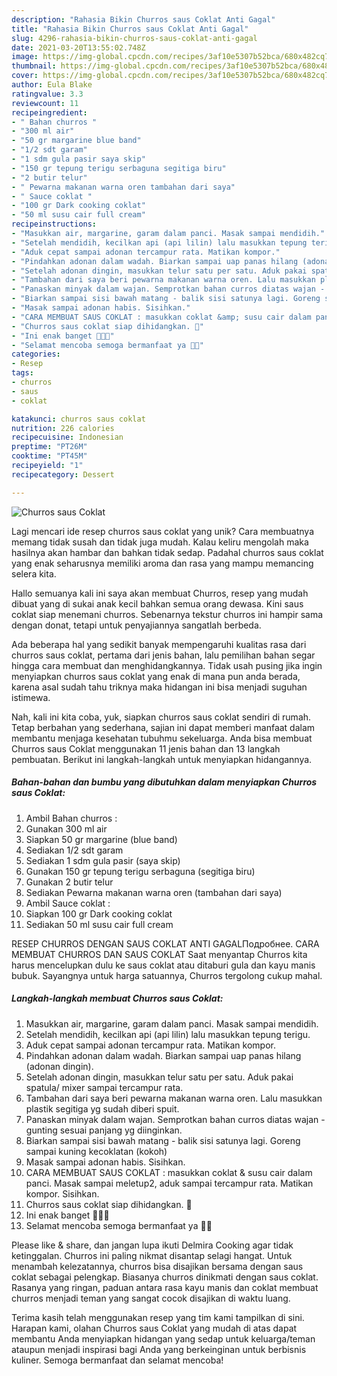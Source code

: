 ```yaml
---
description: "Rahasia Bikin Churros saus Coklat Anti Gagal"
title: "Rahasia Bikin Churros saus Coklat Anti Gagal"
slug: 4296-rahasia-bikin-churros-saus-coklat-anti-gagal
date: 2021-03-20T13:55:02.748Z
image: https://img-global.cpcdn.com/recipes/3af10e5307b52bca/680x482cq70/churros-saus-coklat-foto-resep-utama.jpg
thumbnail: https://img-global.cpcdn.com/recipes/3af10e5307b52bca/680x482cq70/churros-saus-coklat-foto-resep-utama.jpg
cover: https://img-global.cpcdn.com/recipes/3af10e5307b52bca/680x482cq70/churros-saus-coklat-foto-resep-utama.jpg
author: Eula Blake
ratingvalue: 3.3
reviewcount: 11
recipeingredient:
- " Bahan churros "
- "300 ml air"
- "50 gr margarine blue band"
- "1/2 sdt garam"
- "1 sdm gula pasir saya skip"
- "150 gr tepung terigu serbaguna segitiga biru"
- "2 butir telur"
- " Pewarna makanan warna oren tambahan dari saya"
- " Sauce coklat "
- "100 gr Dark cooking coklat"
- "50 ml susu cair full cream"
recipeinstructions:
- "Masukkan air, margarine, garam dalam panci. Masak sampai mendidih."
- "Setelah mendidih, kecilkan api (api lilin) lalu masukkan tepung terigu."
- "Aduk cepat sampai adonan tercampur rata. Matikan kompor."
- "Pindahkan adonan dalam wadah. Biarkan sampai uap panas hilang (adonan dingin)."
- "Setelah adonan dingin, masukkan telur satu per satu. Aduk pakai spatula/ mixer sampai tercampur rata."
- "Tambahan dari saya beri pewarna makanan warna oren. Lalu masukkan plastik segitiga yg sudah diberi spuit."
- "Panaskan minyak dalam wajan. Semprotkan bahan curros diatas wajan - gunting sesuai panjang yg diinginkan."
- "Biarkan sampai sisi bawah matang - balik sisi satunya lagi. Goreng sampai kuning kecoklatan (kokoh)"
- "Masak sampai adonan habis. Sisihkan."
- "CARA MEMBUAT SAUS COKLAT : masukkan coklat &amp; susu cair dalam panci. Masak sampai meletup2, aduk sampai tercampur rata. Matikan kompor. Sisihkan."
- "Churros saus coklat siap dihidangkan. 🤗"
- "Ini enak banget 🥰🤗🤤"
- "Selamat mencoba semoga bermanfaat ya 🙏🤗"
categories:
- Resep
tags:
- churros
- saus
- coklat

katakunci: churros saus coklat 
nutrition: 226 calories
recipecuisine: Indonesian
preptime: "PT26M"
cooktime: "PT45M"
recipeyield: "1"
recipecategory: Dessert

---
```



![Churros saus Coklat](https://img-global.cpcdn.com/recipes/3af10e5307b52bca/680x482cq70/churros-saus-coklat-foto-resep-utama.jpg)

Lagi mencari ide resep churros saus coklat yang unik? Cara membuatnya memang tidak susah dan tidak juga mudah. Kalau keliru mengolah maka hasilnya akan hambar dan bahkan tidak sedap. Padahal churros saus coklat yang enak seharusnya memiliki aroma dan rasa yang mampu memancing selera kita.

Hallo semuanya kali ini saya akan membuat Churros, resep yang mudah dibuat yang di sukai anak kecil bahkan semua orang dewasa. Kini saus coklat siap menemani churros. Sebenarnya tekstur churros ini hampir sama dengan donat, tetapi untuk penyajiannya sangatlah berbeda.

Ada beberapa hal yang sedikit banyak mempengaruhi kualitas rasa dari churros saus coklat, pertama dari jenis bahan, lalu pemilihan bahan segar hingga cara membuat dan menghidangkannya. Tidak usah pusing jika ingin menyiapkan churros saus coklat yang enak di mana pun anda berada, karena asal sudah tahu triknya maka hidangan ini bisa menjadi suguhan istimewa.


Nah, kali ini kita coba, yuk, siapkan churros saus coklat sendiri di rumah. Tetap berbahan yang sederhana, sajian ini dapat memberi manfaat dalam membantu menjaga kesehatan tubuhmu sekeluarga. Anda bisa membuat Churros saus Coklat menggunakan 11 jenis bahan dan 13 langkah pembuatan. Berikut ini langkah-langkah untuk menyiapkan hidangannya.

<!--inarticleads1-->

##### Bahan-bahan dan bumbu yang dibutuhkan dalam menyiapkan Churros saus Coklat:

1. Ambil  Bahan churros :
1. Gunakan 300 ml air
1. Siapkan 50 gr margarine (blue band)
1. Sediakan 1/2 sdt garam
1. Sediakan 1 sdm gula pasir (saya skip)
1. Gunakan 150 gr tepung terigu serbaguna (segitiga biru)
1. Gunakan 2 butir telur
1. Sediakan  Pewarna makanan warna oren (tambahan dari saya)
1. Ambil  Sauce coklat :
1. Siapkan 100 gr Dark cooking coklat
1. Sediakan 50 ml susu cair full cream


RESEP CHURROS DENGAN SAUS COKLAT ANTI GAGALПодробнее. CARA MEMBUAT CHURROS DAN SAUS COKLAT Saat menyantap Churros kita harus mencelupkan dulu ke saus coklat atau ditaburi gula dan kayu manis bubuk. Sayangnya untuk harga satuannya, Churros tergolong cukup mahal. 

<!--inarticleads2-->

##### Langkah-langkah membuat Churros saus Coklat:

1. Masukkan air, margarine, garam dalam panci. Masak sampai mendidih.
1. Setelah mendidih, kecilkan api (api lilin) lalu masukkan tepung terigu.
1. Aduk cepat sampai adonan tercampur rata. Matikan kompor.
1. Pindahkan adonan dalam wadah. Biarkan sampai uap panas hilang (adonan dingin).
1. Setelah adonan dingin, masukkan telur satu per satu. Aduk pakai spatula/ mixer sampai tercampur rata.
1. Tambahan dari saya beri pewarna makanan warna oren. Lalu masukkan plastik segitiga yg sudah diberi spuit.
1. Panaskan minyak dalam wajan. Semprotkan bahan curros diatas wajan - gunting sesuai panjang yg diinginkan.
1. Biarkan sampai sisi bawah matang - balik sisi satunya lagi. Goreng sampai kuning kecoklatan (kokoh)
1. Masak sampai adonan habis. Sisihkan.
1. CARA MEMBUAT SAUS COKLAT : masukkan coklat &amp; susu cair dalam panci. Masak sampai meletup2, aduk sampai tercampur rata. Matikan kompor. Sisihkan.
1. Churros saus coklat siap dihidangkan. 🤗
1. Ini enak banget 🥰🤗🤤
1. Selamat mencoba semoga bermanfaat ya 🙏🤗


Please like &amp; share, dan jangan lupa ikuti Delmira Cooking agar tidak ketinggalan. Churros ini paling nikmat disantap selagi hangat. Untuk menambah kelezatannya, churros bisa disajikan bersama dengan saus coklat sebagai pelengkap. Biasanya churros dinikmati dengan saus coklat. Rasanya yang ringan, paduan antara rasa kayu manis dan coklat membuat churros menjadi teman yang sangat cocok disajikan di waktu luang. 

Terima kasih telah menggunakan resep yang tim kami tampilkan di sini. Harapan kami, olahan Churros saus Coklat yang mudah di atas dapat membantu Anda menyiapkan hidangan yang sedap untuk keluarga/teman ataupun menjadi inspirasi bagi Anda yang berkeinginan untuk berbisnis kuliner. Semoga bermanfaat dan selamat mencoba!
